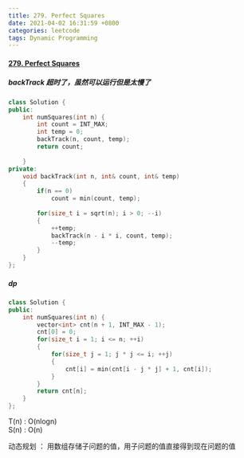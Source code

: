 ```yaml
---
title: 279. Perfect Squares
date: 2021-04-02 16:31:59 +0800
categories: leetcode
tags: Dynamic Programming
---
```

#### [279. Perfect Squares](https://leetcode.com/problems/perfect-squares/)

##### backTrack 超时了，虽然可以运行但是太慢了
```c++
class Solution {
public:
    int numSquares(int n) {
        int count = INT_MAX;
        int temp = 0;
        backTrack(n, count, temp);
        return count;
        
    }
private:
    void backTrack(int n, int& count, int& temp)
    {
        if(n == 0)
            count = min(count, temp);
        
        for(size_t i = sqrt(n); i > 0; --i)
        {
            ++temp;
            backTrack(n - i * i, count, temp);
            --temp;
        }
    }
};
```

##### dp
```c++
class Solution {
public:
    int numSquares(int n) {
        vector<int> cnt(n + 1, INT_MAX - 1);
        cnt[0] = 0;
        for(size_t i = 1; i <= n; ++i)
        {
            for(size_t j = 1; j * j <= i; ++j)
            {
                cnt[i] = min(cnt[i - j * j] + 1, cnt[i]);
            }
        }
        return cnt[n];
    }
};
````
T(n) : O(nlogn) <br>
S(n) : O(n)


动态规划 ： 用数组存储子问题的值，用子问题的值直接得到现在问题的值
